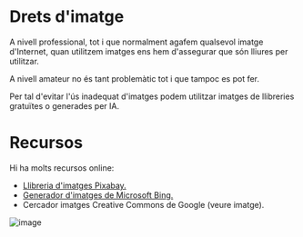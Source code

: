 # Drets d'imatge

A nivell professional, tot i que normalment agafem qualsevol imatge d'Internet, quan utilitzem imatges ens hem d'assegurar que són lliures per utilitzar.

A nivell amateur no és tant problemàtic tot i que tampoc es pot fer.

Per tal d'evitar l'ús inadequat d'imatges podem utilitzar imatges de llibreries gratuïtes o generades per IA.

# Recursos

Hi ha molts recursos online:

- [Llibreria d'imatges Pixabay.](https://pixabay.com/)
- [Generador d'imatges de Microsoft Bing.](https://www.bing.com/images/create)
- Cercador imatges Creative Commons de Google (veure imatge).

![image](https://github.com/XaSaFa/MP08-23-24/assets/110727546/b2e61eb5-70de-498a-a840-5adf69b4d90c)




